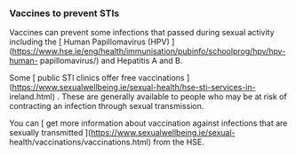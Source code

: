 ###  Vaccines to prevent STIs

Vaccines can prevent some infections that passed during sexual activity
including the [ Human Papillomavirus (HPV)
](https://www.hse.ie/eng/health/immunisation/pubinfo/schoolprog/hpv/hpv-human-
papillomavirus/) and Hepatitis A and B.

Some [ public STI clinics offer free vaccinations
](https://www.sexualwellbeing.ie/sexual-health/hse-sti-services-in-
ireland.html) . These are generally available to people who may be at risk of
contracting an infection through sexual transmission.

You can [ get more information about vaccination against infections that are
sexually transmitted ](https://www.sexualwellbeing.ie/sexual-
health/vaccinations/vaccinations.html) from the HSE.
